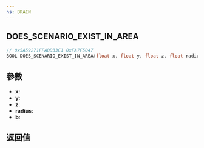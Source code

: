 ```yaml
---
ns: BRAIN
---
```

## DOES_SCENARIO_EXIST_IN_AREA

```c
// 0x5A59271FFADD33C1 0xFA7F5047
BOOL DOES_SCENARIO_EXIST_IN_AREA(float x, float y, float z, float radius, BOOL b);
```


## 參數
* **x**: 
* **y**: 
* **z**: 
* **radius**: 
* **b**: 

## 返回值
